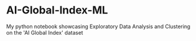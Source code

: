 # AI-Global-Index-ML
My python notebook showcasing Exploratory Data Analysis and Clustering on the 'AI Global Index' dataset
